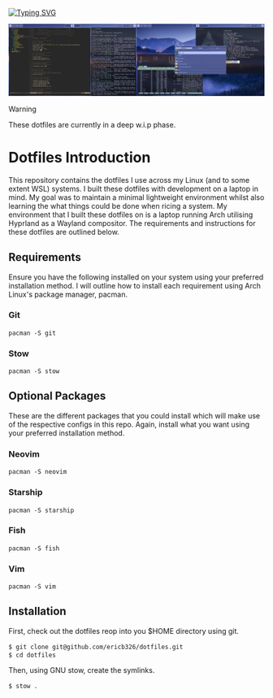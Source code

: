 [![Typing SVG](https://readme-typing-svg.demolab.com?font=VT323&size=40&pause=1000&color=15FF00&width=435&lines=eric's+%2Fdotfiles)](https://git.io/typing-svg)

<img src="https://github.com/EricB326/dotfiles/blob/master/images/full_desktop_one.png" style="width:50%"><img src="https://github.com/EricB326/dotfiles/blob/master/images/full_desktop_two.png" style="width:50%">

> [!WARNING]
> These dotfiles are currently in a deep w.i.p phase.

# Dotfiles Introduction

This repository contains the dotfiles I use across my Linux (and to some extent WSL) systems. I built these dotfiles with development on a laptop in mind. My goal was to maintain a minimal lightweight environment whilst also learning the what things could be done when ricing a system. My environment that I built these dotfiles on is a laptop running Arch utilising Hyprland as a Wayland compositor. The requirements and instructions for these dotfiles are outlined below.

## Requirements

Ensure you have the following installed on your system using your preferred installation method. I will outline how to install each requirement using Arch Linux's package manager, pacman.

### Git

```
pacman -S git
```

### Stow

```
pacman -S stow
```

## Optional Packages

These are the different packages that you could install which will make use of the respective configs in this repo. Again, install what you want using your preferred installation method.

### Neovim

```
pacman -S neovim
```

### Starship

```
pacman -S starship
```

### Fish

```
pacman -S fish
```

### Vim

```
pacman -S vim
```

## Installation

First, check out the dotfiles reop into you $HOME directory using git.

```
$ git clone git@github.com/ericb326/dotfiles.git
$ cd dotfiles
```

Then, using GNU stow, create the symlinks.

```
$ stow .
```

